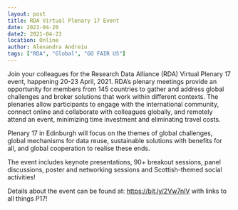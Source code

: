 ```yaml
---
layout: post
title: RDA Virtual Plenary 17 Event
date: 2021-04-20
date2: 2021-04-23
location: Online
author: Alexandra Andreiu
tags: ["RDA", "Global", "GO FAIR US"]
---
```


Join your colleagues for the Research Data Alliance (RDA) Virtual Plenary 17 event, happening 20-23 April, 2021.  RDA’s plenary meetings provide an opportunity for members from 145 countries to gather and address global challenges and broker solutions that work within different contexts. The plenaries allow participants to engage with the international community, connect online and collaborate with colleagues globally, and remotely attend an event, minimizing time investment and eliminating travel costs.
 
Plenary 17 in Edinburgh will focus on the themes of global challenges, global mechanisms for data reuse, sustainable solutions with benefits for all, and global cooperation to realise these ends.
 
The event includes keynote presentations, 90+ breakout sessions, panel discussions, poster and networking sessions and Scottish-themed social activities!
 
Details about the event can be found at: https://bit.ly/2Vw7nlV with links to all things P17!
